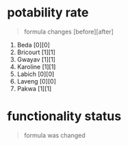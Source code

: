 # potability rate

> formula changes \[before\]\[after\]

1. Beda \[0\]\[0\]
2. Bricourt \[1\]\[1\]
3. Gwayav \[1\]\[1\]
4. Karoline \[1\]\[1\]
5. Labich \[0\]\[0\]
6. Laveng \[0\]\[0\]
7. Pakwa \[1\]\[1\]


# functionality status

> formula was changed